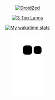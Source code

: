 <div  align="center" display="inline">

  [![DroidZed](https://github-readme-stats-r8du3nvuw-droidzed.vercel.app/api?username=droidzed&show_icons=true&theme=midnight-purple&include_all_commits=true&custom_title=DroidZed&count_private=true)](https://github.com/anuraghazra/github-readme-stats)

  [![3 Top Langs](https://github-readme-stats-r8du3nvuw-droidzed.vercel.app/api/top-langs/?username=droidzed&theme=midnight-purple&langs_count=20&layout=compact&count_private=true)](https://github.com/anuraghazra/github-readme-stats)
  
  [![My wakatime stats](https://github-readme-stats-r8du3nvuw-droidzed.vercel.app/api/wakatime?username=DroidZed)](https://github.com/anuraghazra/github-readme-stats)

  ![Snake animation](https://raw.githubusercontent.com/rafaballerini/rafaballerini/output/github-contribution-grid-snake.svg)

</div>
